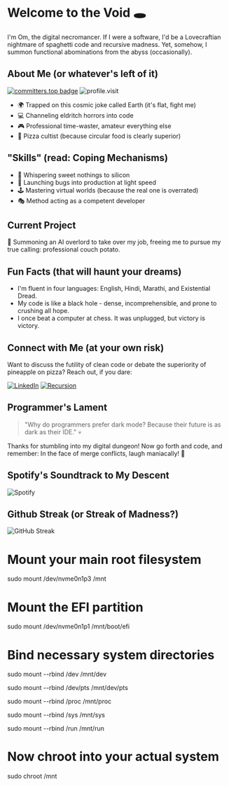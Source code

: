 # Welcome to the Void 🕳️

I'm Om, the digital necromancer. If I were a software, I'd be a Lovecraftian nightmare of spaghetti code and recursive madness. Yet, somehow, I summon functional abominations from the abyss (occasionally).

## About Me (or whatever's left of it)
[![committers.top badge](https://user-badge.committers.top/india/omsandippatil.svg)](https://user-badge.committers.top/india/omsandippatil)
![profile.visit](https://komarev.com/ghpvc/?username=omsandippatil&style=flat-square)

- 🌍 Trapped on this cosmic joke called Earth (it's flat, fight me)
- 💻 Channeling eldritch horrors into code
- 🎮 Professional time-waster, amateur everything else
- 🍕 Pizza cultist (because circular food is clearly superior)

## "Skills" (read: Coping Mechanisms)
- 💬 Whispering sweet nothings to silicon
- 🚀 Launching bugs into production at light speed
- 🕹️ Mastering virtual worlds (because the real one is overrated)
- 🎭 Method acting as a competent developer

## Current Project
🤖 Summoning an AI overlord to take over my job, freeing me to pursue my true calling: professional couch potato.

## Fun Facts (that will haunt your dreams)
- I'm fluent in four languages: English, Hindi, Marathi, and Existential Dread.
- My code is like a black hole - dense, incomprehensible, and prone to crushing all hope.
- I once beat a computer at chess. It was unplugged, but victory is victory.

## Connect with Me (at your own risk)
Want to discuss the futility of clean code or debate the superiority of pineapple on pizza? Reach out, if you dare:

[![LinkedIn](https://img.shields.io/badge/-LinkedIn-blue?style=flat&logo=linkedin)](https://www.linkedin.com/in/omsandeeppatil)
[![Recursion](https://img.shields.io/badge/-Website-brightgreen?style=flat&logo=firefox)](https://github.com/omsandippatil)

## Programmer's Lament
> "Why do programmers prefer dark mode? Because their future is as dark as their IDE." 💀

Thanks for stumbling into my digital dungeon! Now go forth and code, and remember: In the face of merge conflicts, laugh maniacally! 🦇

## Spotify's Soundtrack to My Descent
![Spotify](https://spotify-recently-played-readme.vercel.app/api?user=31uw53f5454epgmtenldpssnng4a&width=1000)

## Github Streak (or Streak of Madness?)
![GitHub Streak](https://streak-stats.demolab.com?user=omsandippatil&theme=merko&hide_border=true&card_width=950)






# Mount your main root filesystem
sudo mount /dev/nvme0n1p3 /mnt

# Mount the EFI partition
sudo mount /dev/nvme0n1p1 /mnt/boot/efi

# Bind necessary system directories
sudo mount --rbind /dev /mnt/dev 

sudo mount --rbind /dev/pts /mnt/dev/pts

sudo mount --rbind /proc /mnt/proc

sudo mount --rbind /sys /mnt/sys

sudo mount --rbind /run /mnt/run

# Now chroot into your actual system
sudo chroot /mnt
